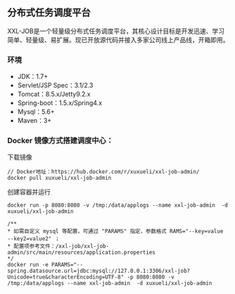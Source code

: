 ## 分布式任务调度平台
XXL-JOB是一个轻量级分布式任务调度平台，其核心设计目标是开发迅速、学习简单、轻量级、易扩展。现已开放源代码并接入多家公司线上产品线，开箱即用。

### 环境
* JDK：1.7+
* Servlet/JSP Spec：3.1/2.3
* Tomcat：8.5.x/Jetty9.2.x
* Spring-boot：1.5.x/Spring4.x
* Mysql：5.6+
* Maven：3+


### Docker 镜像方式搭建调度中心：

下载镜像

```shell
// Docker地址：https://hub.docker.com/r/xuxueli/xxl-job-admin/
docker pull xuxueli/xxl-job-admin

```

创建容器并运行

```shell
docker run -p 8080:8080 -v /tmp:/data/applogs --name xxl-job-admin  -d xuxueli/xxl-job-admin

/**
* 如需自定义 mysql 等配置，可通过 "PARAMS" 指定，参数格式 RAMS="--key=value  --key2=value2" ；
* 配置项参考文件：/xxl-job/xxl-job-admin/src/main/resources/application.properties
*/
docker run -e PARAMS="--spring.datasource.url=jdbc:mysql://127.0.0.1:3306/xxl-job?Unicode=true&characterEncoding=UTF-8" -p 8080:8080 -v /tmp:/data/applogs --name xxl-job-admin  -d xuxueli/xxl-job-admin
```

